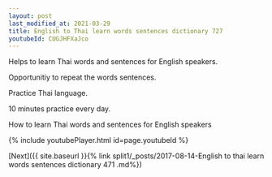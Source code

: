 ```yaml
---
layout: post
last_modified_at: 2021-03-29
title: English to Thai learn words sentences dictionary 727 
youtubeId: CUGJHFXaJco
---
```

 
 
Helps to learn Thai words and sentences for English speakers.

Opportunitiy to repeat the words sentences. 

Practice Thai language. 
 
10 minutes practice every day. 
 
How to learn Thai words and sentences for English speakers 
 
{% include youtubePlayer.html id=page.youtubeId %}
 
 
[Next]({{ site.baseurl }}{% link  split1/_posts/2017-08-14-English to thai learn words sentences dictionary 471 .md%})
 
